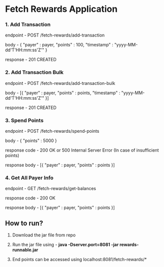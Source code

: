 # Fetch Rewards Application


### 1. Add Transaction

endpoint - POST /fetch-rewards/add-transaction

body - 
{
"payer" : payer,
"points" : 100,
"timestamp" : "yyyy-MM-dd'T'HH:mm:ss'Z'"
}

response - 201 CREATED



### 2. Add Transaction Bulk

endpoint - POST /fetch-rewards/add-transaction-bulk

body - 
[{
"payer" : payer,
"points" : points,
"timestamp" : "yyyy-MM-dd'T'HH:mm:ss'Z'"
}]

response - 201 CREATED



### 3. Spend Points

endpoint - POST /fetch-rewards/spend-points

body - 
{
"points" : 5000
}

response code - 200 OK or 500 Internal Server Error (In case of insufficient points)

response body - 
[{
"payer" : payer,
"points" : points
}]



### 4. Get All Payer Info

endpoint - GET /fetch-rewards/get-balances

response code - 200 OK

response body - 
[{
"payer" : payer,
"points" : points
}]

## How to run?


1. Download the jar file from repo

2. Run the jar file using - **java -Dserver.port=8081 -jar rewards-runnable.jar**

3. End points can be accessed using localhost:8081/fetch-rewards/*
